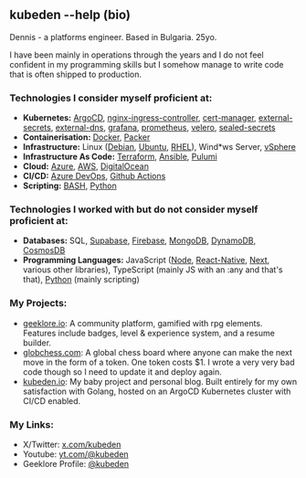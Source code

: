## kubeden --help (bio)

Dennis - a platforms engineer. Based in Bulgaria. 25yo.

I have been mainly in operations through the years and I do not feel confident in my programming skills but I somehow manage to write code that is often shipped to production.

### Technologies I consider myself proficient at:

- **Kubernetes:** [ArgoCD](https://argo-cd.readthedocs.io/en/stable/), [nginx-ingress-controller](https://github.com/kubernetes/ingress-nginx), [cert-manager](https://github.com/cert-manager/cert-manager), [external-secrets](https://github.com/external-secrets/kubernetes-external-secrets), [external-dns](https://github.com/kubernetes-sigs/external-dns), [grafana](https://grafana.com/), [prometheus](https://prometheus.io/), [velero](https://velero.io/), [sealed-secrets](https://github.com/bitnami-labs/sealed-secrets)
- **Containerisation:** [Docker](https://www.docker.com/), [Packer](https://www.packer.io/)
- **Infrastructure:** Linux ([Debian](https://www.debian.org/), [Ubuntu](https://ubuntu.com/), [RHEL](https://www.redhat.com/en/technologies/linux-platforms/enterprise-linux)), Wind*ws Server, [vSphere](https://www.vmware.com/products/vsphere.html)
- **Infrastructure As Code:** [Terraform](https://www.terraform.io/), [Ansible](https://www.ansible.com/), [Pulumi](https://www.pulumi.com/)
- **Cloud:** [Azure](https://azure.microsoft.com/en-us), [AWS](https://aws.amazon.com/), [DigitalOcean](https://www.digitalocean.com/)
- **CI/CD:** [Azure DevOps](https://azure.microsoft.com/en-us/products/devops), [Github Actions](https://docs.github.com/en/actions)
- **Scripting:** [BASH](https://en.wikipedia.org/wiki/Bash_(Unix_shell)), [Python](https://www.python.org/)

### Technologies I worked with but do not consider myself proficient at:

- **Databases:** SQL, [Supabase](https://supabase.com/), [Firebase](https://firebase.google.com/), [MongoDB](https://www.mongodb.com/), [DynamoDB](https://aws.amazon.com/dynamodb/), [CosmosDB](https://azure.microsoft.com/en-us/products/cosmos-db)
- **Programming Languages:** JavaScript ([Node](https://nodejs.org/en), [React-Native](https://reactnative.dev/), [Next](https://nextjs.org/), various other libraries), TypeScript (mainly JS with an :any and that's that), [Python](https://www.python.org/) (mainly scripting)

### My Projects:

- [geeklore.io](https://geeklore.io): A community platform, gamified with rpg elements. Features include badges, level & experience system, and a resume builder.
- [globchess.com](https://globchess.com): A global chess board where anyone can make the next move in the form of a token. One token costs $1. I wrote a very very bad code though so I need to update it and deploy again.
- [kubeden.io](https://kubeden.io): My baby project and personal blog. Built entirely for my own satisfaction with Golang, hosted on an ArgoCD Kubernetes cluster with CI/CD enabled.

### My Links:
- X/Twitter: [x.com/kubeden](x.com/kubeden)
- Youtube: [yt.com/@kubeden](https://youtube.com/@kubeden)
- Geeklore Profile: [@kubeden](https://www.geeklore.io/profiles/7)
